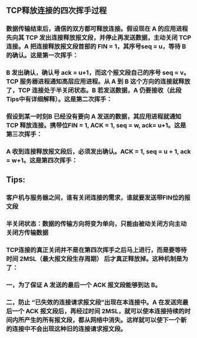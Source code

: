 ## TCP释放连接的四次挥手过程

### 数据传输结束后，通信的双方都可释放连接。假设现在 A 的应用进程先向其 TCP 发出连接释放报文段，并停止再发送数据，主动关闭 TCP连接。A 把连接释放报文段首部的 FIN = 1，其序号seq = u，等待 B 的确认。这是第一次挥手：

### B 发出确认，确认号 ack = u+1，而这个报文段自己的序号 seq = v。TCP 服务器进程通知高层应用进程。从 A 到 B 这个方向的连接就释放了，TCP 连接处于半关闭状态。B 若发送数据，A 仍要接收（此段Tips中有详细解释）。这是第二次挥手：

### 假设到某一时刻B 已经没有要向 A 发送的数据，其应用进程就通知 TCP 释放连接。携带位FIN = 1, ACK = 1, seq = w, ack= u+1。这是第三次挥手：

### A 收到连接释放报文段后，必须发出确认。ACK = 1, seq = u + 1, ack = w+1。这是第四次挥手：

## Tips:
### 客户机与服务器之间，谁有关闭连接的需求，谁就要发送带FIN位的报文段 
### 半关闭状态：数据的传输方向将变为单向，只能由被动关闭方向主动关闭方传输数据 
### TCP连接的真正关闭并不是在第四次挥手之后马上进行，而是要等待时间 2MSL（最大报文段生存周期） 后才真正释放掉。这种机制是为了： 
### 一，为了保证 A 发送的最后一个 ACK 报文段能够到达 B。 
### 二，防止 “已失效的连接请求报文段”出现在本连接中。A 在发送完最后一个 ACK 报文段后，再经过时间 2MSL，就可以使本连接持续的时间内所产生的所有报文段，都从网络中消失。这样就可以使下一个新的连接中不会出现这种旧的连接请求报文段。
